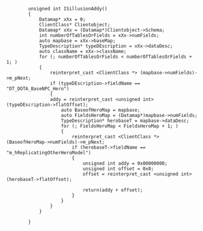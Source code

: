 			unsigned int ISillusionAddy() 
			{
				Datamap* xXx = 0;
				ClientClass* Clientobject;
				Datamap* xXx = (Datamap*)Clientobject->Schema;
				int numberOfTablesOrFields = xXx->numFields;
				auto mapbase = xXx->baseMap;
				TypeDescription* typeDEscription = xXx->dataDesc;
				auto className = xXx->className;
				for (; numberOfTablesOrFields < numberOfTablesOrFields + 1; )
				{
					reinterpret_cast <ClientClass *> (mapbase->numFields)->m_pNext;
					if (typeDEscription->fieldName == "DT_DOTA_BaseNPC_Hero")
					{
					addy = reinterpret_cast <unsigned int>(typeDEscription->flatOffset);
						auto BaseofHeroMap = mapbase;
						auto FieldsHeroMap = (Datamap*)mapbase->numFields;
						TypeDescription* herobaseT = mapbase->dataDesc;
						for (; FieldsHeroMap < FieldsHeroMap + 1; )
						{
							reinterpret_cast <ClientClass *> (BaseofHeroMap->numFields)->m_pNext;
							if (herobaseT->fieldName == "m_hReplicatingOtherHeroModel")
							{
								unsigned int addy = 0x00000000;
								unsigned int offset = 0x0;
								offset = reinterpret_cast <unsigned int>(herobaseT->flatOffset);
								
								return(addy + offset);
							}
						}
					}
				}

			}
